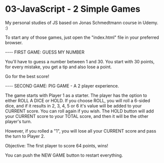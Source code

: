 # 03-JavaScript - 2 Simple Games
My personal studies of JS based on Jonas Schmedtmann course in Udemy. :)

To start any of those games, just open the "index.html" file in your preferred browser.


---- FIRST GAME: GUESS MY NUMBER

You'll have to guess a number between 1 and 30.
You start with 30 points, for every mistake, you get a tip and also lose a point.

Go for the best score!


---- SECOND GAME: PIG GAME - A 2 player experience.

The game starts with Player 1 as a starter.
The player has the option to either ROLL A DICE or HOLD.
If you choose ROLL, you will roll a 6-sided dice, and if it results in 2, 3, 4, 5 or 6
it's value will be added to your CURRENT score. You can roll again if you wish.
The HOLD button will add your CURRENT score to your TOTAL score, and then it will be the other player's turn.

However, if you rolled a "1", you will lose all your CURRENT score and pass the turn to Player 2.

Objective: The first player to score 64 points, wins!

You can push the NEW GAME button to restart everything.
